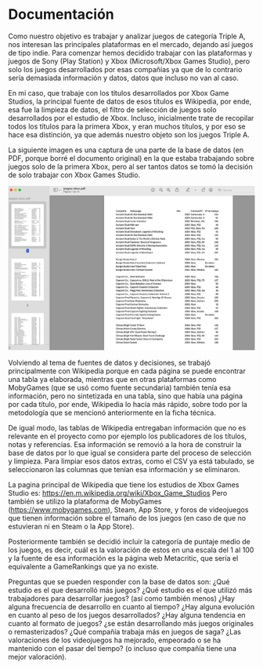 # Documentación 

Como nuestro objetivo es trabajar y analizar juegos de categoría Triple A, nos interesan las principales plataformas en el mercado, dejando así juegos de tipo indie. Para comenzar hemos decidido trabajar con las plataformas y juegos de Sony (Play Station) y Xbox (Microsoft/Xbox Games Studio), pero solo los juegos desarrollados por esas compañías ya que de lo contrario sería demasiada información y datos, datos que incluso no van al caso.

En mi caso, que trabaje con los títulos desarrollados por Xbox Game Studios, la principal fuente de datos de esos títulos es Wikipedia, por ende, esa fue la limpieza de datos, el filtro de selección de juegos solo desarrollados por el estudio de Xbox. Incluso, inicialmente trate de recopilar todos los títulos para la primera Xbox, y eran muchos títulos, y por eso se hace esa distinción, ya que además nuestro objeto son los juegos Triple A.

La siguiente imagen es una captura de una parte de la base de datos (en PDF, porque borré el documento original) en la que estaba trabajando sobre juegos solo de la primera Xbox, pero al ser tantos datos se tomó la decisión de solo trabajar con Xbox Games Studio.

![alt text](<Captura de Pantalla 2025-09-26 a la(s) 20.07.19.png>) 

Volviendo al tema de fuentes de datos y decisiones, se trabajó principalmente con Wikipedia porque en cada página se puede encontrar una tabla ya elaborada, mientras que en otras plataformas como MobyGames (que se usó como fuente secundaria) también tenía esa información, pero no sintetizada en una tabla, sino que había una página por cada título, por ende, Wikipedia lo hacía más rápido, sobre todo por la metodología que se mencionó anteriormente en la ficha técnica. 

De igual modo, las tablas de Wikipedia entregaban información que no es relevante en el proyecto como por ejemplo los publicadores de los títulos, notas y referencias. Esa información se removió a la hora de construir la base de datos por lo que igual se considera parte del proceso de selección y limpieza. Para limpiar esos datos extras, como el CSV ya está tabulado, se seleccionaron las columnas que tenían esa información y se eliminaron. 

La pagina principal de Wikipedia que tiene los estudios de Xbox Games Studio es:
https://en.m.wikipedia.org/wiki/Xbox_Game_Studios
Pero también se utilizo la plataforma de MobyGames (https://www.mobygames.com), Steam, App Store, y foros de videojuegos que tienen información sobre el tamaño de los juegos (en caso de que no estuvieran ni en Steam o la App Store).

Posteriormente también se decidió incluir la categoría de puntaje medio de los juegos, es decir, cuál es la valoración de estos en una escala del 1 al 100 y la fuente de esa información es la página web Metacritic, que sería el equivalente a GameRankings que ya no existe. 

Preguntas que se pueden responder con la base de datos son:
¿Qué estudio es el que desarrolló más juegos?
¿Qué estudio es el que utilizó más trabajadores para desarrollar juegos? (así como también menos)
¿Hay alguna frecuencia de desarrollo en cuanto al tiempo?
¿Hay alguna evolución en cuanto al peso de los juegos desarrollados?
¿Hay alguna tendencia en cuanto al formato de juegos? ¿se están desarrollando más juegos originales o remasterizados?
¿Qué compañía trabaja más en juegos de saga?
¿Las valoraciones de los videojuegos ha mejorado, empeorado o se ha mantenido con el pasar del tiempo? (o incluso que compañía tiene una mejor valoración).

